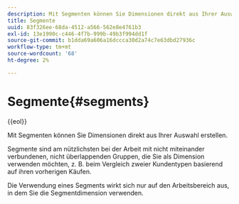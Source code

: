 ```yaml
---
description: Mit Segmenten können Sie Dimensionen direkt aus Ihrer Auswahl erstellen.
title: Segmente
uuid: 83f326ee-68da-4512-a566-562e8e4761b3
exl-id: 13e1990c-c446-4f7b-999b-49b3f994dd1f
source-git-commit: b1dda69a606a16dccca30d2a74c7e63dbd27936c
workflow-type: tm+mt
source-wordcount: '68'
ht-degree: 2%

---
```


# Segmente{#segments}

{{eol}}

Mit Segmenten können Sie Dimensionen direkt aus Ihrer Auswahl erstellen.

Segmente sind am nützlichsten bei der Arbeit mit nicht miteinander verbundenen, nicht überlappenden Gruppen, die Sie als Dimension verwenden möchten, z. B. beim Vergleich zweier Kundentypen basierend auf ihren vorherigen Käufen.

Die Verwendung eines Segments wirkt sich nur auf den Arbeitsbereich aus, in dem Sie die Segmentdimension verwenden.
